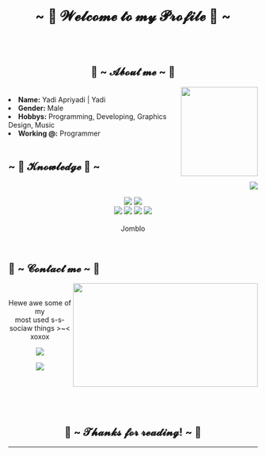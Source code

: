 <body>
<h1 align="center">~ 💖 𝓦𝓮𝓵𝓬𝓸𝓶𝓮 𝓽𝓸 𝓶𝔂 𝓟𝓻𝓸𝓯𝓲𝓵𝓮 💖 ~</h1>
<br>
<div align="center">
</div>
<br>
<div>
<h2 align="center"> 🦊 ~ 𝓐𝓫𝓸𝓾𝓽 𝓶𝓮 ~ 🦊 </h2>
<img src="https://yt3.ggpht.com/a/AATXAJxkp3R3wNlUT2IKYBvDYmCUJZrEbFtwLjLddR_3-g=s900-c-k-c0x00ffffff-no-rj" width="155" height="180" align="right">
<br>
<li>
<b>Name:</b> Yadi Apriyadi | Yadi</li>
<li>
<b>Gender:</b> Male
</li>
<li>
<b>Hobbys:</b> Programming, Developing, Graphics Design, Music
</li>
<li>
<b>Working @:</b> Programmer
</li>
<br>
</div>
<div>
<h2 align="left">            ~ 📇 𝓚𝓷𝓸𝔀𝓵𝓮𝓭𝓰𝓮 📇 ~</h2>
<p>
<img src="https://thumbs.gfycat.com/AstonishingCourteousCurassow-max-1mb.gif" align="right">
</div>
<div>
<br>
<p align="center"><img src="https://img.shields.io/badge/html5%20-%23E34F26.svg?&style=for-the-badge&logo=html5&logoColor=white"/> <img src="https://img.shields.io/badge/css3%20-%231572B6.svg?&style=for-the-badge&logo=css3&logoColor=white"/><br> <img src="https://img.shields.io/badge/python%20-%23323330.svg?&style=for-the-badge&logo=python&logoColor=%24f2a0"/> <img src="https://img.shields.io/badge/javascript%20-%23323330.svg?&style=for-the-badge&logo=javascript&logoColor=%23F7DF1E"/> <img src="https://img.shields.io/badge/git%20-%23F05033.svg?&style=for-the-badge&logo=git&logoColor=white"/> <img src="https://img.shields.io/badge/php%20-%23323330.svg?&style=for-the-badge&logo=php&logoColor=%24f2a0"/> <br><br>
Jomblo
</p>
<br>
<h2>           📝 ~ 𝓒𝓸𝓷𝓽𝓪𝓬𝓽 𝓶𝓮 ~ 📝</h2>
<img src="https://i.imgur.com/KXx0cCx.gif" align="right" width="373.5px" height="208.5px">
<br>
<p align="center">Hewe awe some of my <br>
most used s-s-sociaw things >~< xoxox</p>
<p align="center"> <a href="https://discord.gg/SvHeFWNtK5" target="_blank"><img src="https://img.shields.io/badge/Smart%20People%20-%237289DA.svg?&style=for-the-badge&logo=discord&logoColor=white"/></a></p>
<p align="center"><a href="https://www.youtube.com/channel/UCVb30GM1v3MEi3vWs48GAgg" target="_blank"><img src="https://img.shields.io/badge/YadBro%20Channel%20-E124FF.svg?&style=for-the-badge&logo=YouTube&logoColor=white"/></a></p>
</div>
<br>
<div>
<br>
<br>
<br>
<div>
<h2 align="center">💖 ~ 𝓣𝓱𝓪𝓷𝓴𝓼 𝓯𝓸𝓻 𝓻𝓮𝓪𝓭𝓲𝓷𝓰! ~ 💖</h2>
<hr>
</div>
</div>
</body>
